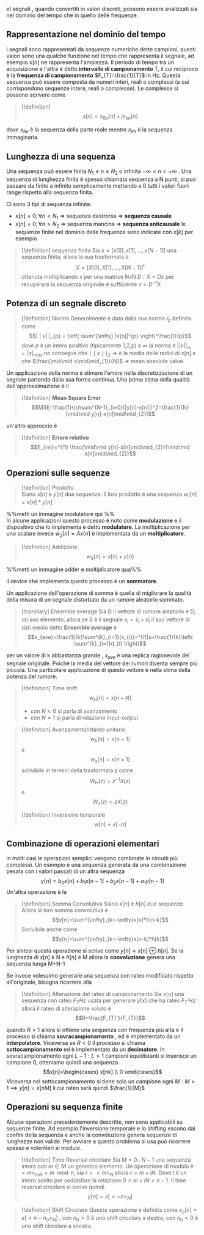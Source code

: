 eI segnali , quando convertiti in valori discreti, possono essere analizzati sia nel dominio del tempo che in quello delle frequenze.
## Rappresentazione nel dominio del tempo
i segnali sono rappresentati da sequenze numeriche dette campioni, questi valori sono una qualche funzione nel tempo che rappresenta il segnale, ad esempio $x[n]$ ne rappresenta l'ampiezza. Il periodo di tempo tra un acquisizione e l'altra è detto **intervallo di campionamento** T, il cui reciproco è la **frequenza di campionamento** $F_{T}=\frac{1}{T}$  in Hz. Questa sequenza può essere composta da numeri interi, reali o complessi (a cui corrispondono sequenze intere, reali o complesse). Le complesse si possono scrivere come 

>[!definition] 
>$${x[n]}= {x_{Re}[n]}+j{x_{Im}[n]}$$ 

dove $x_{Re}$ è la sequenza della parte reale mentre $x_{Im}$ è la sequenza immaginaria.

## Lunghezza di una sequenza 
Una sequenza può essere finita $N_{1}\leq n\leq N_{2}$ o infinita $-\infty<n<+\infty$ . Una sequenza di lunghezza finita è spesso chiamata sequenza a N punti, si può passare da finito a infinito semplicemente mettendo a 0 tutti i valori fuori range rispetto alla sequenza finita. 

Ci sono 3 tipi di sequenza infinite:
- $x[n] =0 ;\forall n<N_{1}$ => sequenza destrorsa => **sequenza causale**
- $x[n]=0;\forall n>N_{2}$ => sequenza mancina => **sequenza anticausale** 
le sequenze finite nel dominio delle frequenze sono indicate con $x[k]$ per esempio 
>[!definition] sequenza finita
>Sia $x=[x[0],x[1],\dots,x[N-1]]$ una sequenza finita, allora la sua trasformata è $$X=[X[0],X[1],\dots,X[N-1]]^t$$
>ottenuta moltiplicando x per una matrice NxN $D:X=Dx$  per recuperare la sequenza originale è sufficiente $x=D^{-1}X$

## Potenza di un segnale discreto 
>[!definition] Norma
>Generalmente è data dalla sua norma $\mathcal{l}_{p}$ definita come $$| | x| |_{p} = \left( \sum^{\infty} |x[n]|^{p} \right)^\frac{1}{p}$$ 
>dove $p$ è un intero positivo (tipicamente 1,2,p)
>a $\infty$ la norma è $||x||_{\infty}=|x|_{max}$
>ne consegue che $\mid\mid x\mid\mid_{2}$ => è la media delle radici di ${x[n]}$ e 
>che $\frac{\mid\mid x\mid\mid_{1}}{N}$  => mean absolute value. 

Un applicazione della norma è stimare l'errore nella discretizzazione di un segnale partendo dalla sua forma continua. Una prima stima della qualità dell'approssimazione è il
>[!definition] **Mean Square Error** 
>$$MSE=\frac{1}{n}\sum^{N-1}_{i=0}(|y[n]-x[n]|)^2=\frac{1}{N}(\mid\mid y[n]-x[n]\mid\mid_{2})$$ 


un'altro approccio è 
>[!definition] **Errore relativo** 
> $$E_{rel}=^{!1} \frac{\mid\mid y[n]-x[n]\mid\mid_{2}}{\mid\mid x[n]\mid\mid_{2}}$$


## Operazioni sulle sequenze 
>[!definition] Prodotto  
> Siano $x[n]$ e $y[n]$ due sequenze. Il loro prodotto è una sequenza $w_{1}[n]=x[n]*y[n]$ 

%%metti un immagine modulatore qui %%  
In alcune applicazioni questo processo è noto come **modulazione** e il dispositivo che lo implementa è detto **modulatore**. La moltiplicazione per uno scalare invece $w_{2}[n]=Ax[n]$ è implementata da un **moltiplicatore**. 

>[!definition] Addizione
>$$w_{3}[n]=x[n]+y[n]$$

%%metti un immagine adder e moltiplicatore qua%%

il device che implementa questo processo è un **sommatore**. 

Un applicazione dell'operazione di somma è quella di migliorare la qualità della misura di un segnale disturbato da un rumore aleatorio sommato. 

>[!corollary] Ensemble average
Sia D il vettore di rumore aleatorio e $D_{i}$ un suo elemento, allora se S è il segnale $x_{i}=s_{i}+d_{i}$  il suo vettore di dati medio detto **Ensemble average** è  $$x_{ave}=\frac{1}{k}\sum^{k}_{i=1}(x_{i})=^{!1}s+\frac{1}{k}\left( \sum^{k}_{i=1}d_{i} \right)$$  

per un valore di k abbastanza grande , $x_{ave}$ è una replica ragionevole del segnale originale. Poichè la media del vettore dei rumori diventa sempre più piccola.  Una particolare applicazione di questo vettore è nella stima della potenza del rumore. 

>[!definition] Time shift 
>$$w_{H}[n]=x[n-N]$$ 
>- con $N<0$ si parla di avanzamento
>- con $N=1$ si parla di relazione input-output 

>[!definition] Avanzamento/ritardo unitario
>$$w_{h}[n]= x[n-1]$$ e $$w_{s}[n]=x[n+1]$$ scrivibile in termini della trasformata z come $$W_{H}(z)=z^{-1}X(z)$$ e $$W_{s}(z)=zX(z)$$

>[!definition] Inversione temporale 
> $$w[n]=x[-n]$$

## Combinazione di operazioni elementari 

in molti casi le operazioni semplici vengono combinate in circuiti più complessi. Un esempio è una sequenza generata da una combinazione pesata con i valori passati di un altra sequenza $$y[n]=b_{0}x[n]+b_{1}x[n-1]+b_{2}x[n-1]+a_{1}y[n-1]$$
Un'altra operazione è la 
>[!definition] Somma Convolutiva 
> Siano $x[n]$ e $h[n]$ due sequenze. Allora la loro somma convolutiva è $$y[n]=\sum^{\infty}_{k=-\infty}x[k]*h[n-k]$$ Scrivibile anche come $$y[n]=\sum^{\infty}_{k=-\infty}x[n-k]*h[k]$$

Per sintesi questa operazione si scrive come $y[n]=x[n] \oplus h[n]$. Se la lunghezza di $x[n]$ è N e $h[n]$ è M allora la **convoluzione** genera una sequenza lunga M+N-1

Se invece volessimo generare una sequenza con rateo modificato rispetto all'originale, bisogna ricorrere alla 
>[!definition] Alterazione del rateo di campionamento 
> Sia $x[n]$ una sequenza con rateo $F_{T}Hz$ usata per generare $y[x]$ che ha rateo $F_{T}'Hz$ allora il rateo di alterazione voluto è $$R=\frac{F_{T}'}{F_{T}}$$
> 

quando $R>1$ allora si ottiene una sequenza con frequenza più alta e il processo si chiama **sovracampionamento** , ed è implementato da un **interpolatore**. Viceversa se $R<0$ il processo si chiama **sottocampionamento** ed è implementato da un **decimatore**.  In sovracampionamento ogni $L-1 : L>1$ campioni equidistanti si inserisce un campione 0, otteniamo quindi una sequenza $$x[n]=\begin{cases}
x[nk]  \\ 0
\end{cases}$$
Viceversa nel sottocampionamento si tiene solo un campione ogni $M:M>1 \implies y[n]=x[nM]$ il cui rateo sarà quindi $\frac{1}{M}$ 

## Operazioni su sequenza finite 
Alcune operazioni precedentemente descritte, non sono applicabili su sequenze finite. Ad esempio l'inversione temporale e lo shifting escono dai confini della sequenza e anche la convoluzione genera sequenze di lunghezze non valide. Per ovviare a questo problema si usa può ricorrere spesso e volentieri al modulo.
>[!definition] Time Reversal circolare
> Sia $M=0\dots N-1$ una sequenza intera con $m \in M$ un generico elemento. Un operazione di modulo è $<m>_{mN}=m \mod{n}$, sia $r=<m>_{N}$ allora $r=m+lN$. Dove l è un intero scelto per soddisfare la relazione $0<m+lN<n-1$. Il time reversal circolare si scrive quindi $${y[n]}={x[<-n>_{N}]}$$


>[!definition] Shift Circolare 
> Questa operazione è definita come $x_{c}[n]=x[<n-n_0>_{N}]$ , con $n_{0}>0$ è uno shift circolare a destra, con $n_{0}<0$ è uno shift circolare a sinistra.

